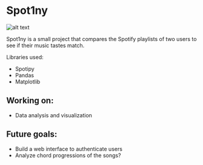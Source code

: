 # Spot1ny

![alt text](https://i.kinja-img.com/gawker-media/image/upload/c_fit,f_auto,g_center,pg_1,q_60,w_1165/msfgxy64htxbaki9up4e.png)

Spot1ny is a small project that compares the Spotify playlists of two users to see if their music tastes match. 

Libraries used:
* Spotipy
* Pandas
* Matplotlib

## Working on:
* Data analysis and visualization

## Future goals:
* Build a web interface to authenticate users
* Analyze chord progressions of the songs? 
